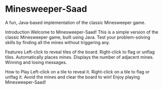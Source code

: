 # Minesweeper-Saad
A fun, Java-based implementation of the classic Minesweeper game.

Introduction
Welcome to Minesweeper-Saad! This is a simple version of the classic Minesweeper game, built using Java. Test your problem-solving skills by finding all the mines without triggering any.

Features
Left-click to reveal tiles of the board.
Right-click to flag or unflag tiles.
Automatically places mines.
Displays the number of adjacent mines.
Winning and losing messages.

How to Play
Left-click on a tile to reveal it.
Right-click on a tile to flag or unflag it.
Avoid the mines and clear the board to win!
Enjoy playing Minesweeper-Saad!
